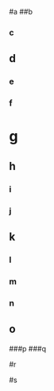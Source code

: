 #a
##b 
###        c
## d
### e
### f

#                   g
## h

### i
### j
##          k 
###     l
### m
###   n
## o
###p
###q

#r

#s
